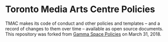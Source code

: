 Toronto Media Arts Centre Policies
====

TMAC makes its code of conduct and other policies and templates – and a record of changes to them over time – available as open source documents. This repository was forked from [Gamma Space Policies](https://github.com/GammaSpace/policies) on March 31, 2018.
